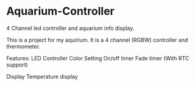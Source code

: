 # Aquarium-Controller
4 Channel led controller and aquarium info display.

This is a project for my aquirium. It is a 4 channel (RGBW) controller and thermometer.

Features:
  LED Controller
    Color Setting
    On/off timer
    Fade timer (With RTC support)
    
  Display
    Temperature display
